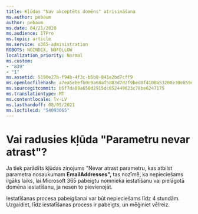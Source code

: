 ```yaml
---
title: Kļūdas "Nav akceptēts domēns" atrisināšana
ms.author: pebaum
author: pebaum
ms.date: 04/21/2020
ms.audience: ITPro
ms.topic: article
ms.service: o365-administration
ROBOTS: NOINDEX, NOFOLLOW
localization_priority: Normal
ms.custom:
- "839"
- "1"
ms.assetid: 5190e27b-f94b-4f3c-b5b8-841e2bd7cff9
ms.openlocfilehash: a7ea5ebefb0c9a68af5883d7d2f9bed0f4100a53200e30e859d6f90ee519779f
ms.sourcegitcommit: b5f7da89a650d2915dc652449623c78be6247175
ms.translationtype: MT
ms.contentlocale: lv-LV
ms.lasthandoff: 08/05/2021
ms.locfileid: "54093065"
---
```

# <a name="got-a-parameter-cannot-be-found-error"></a>Vai radusies kļūda "Parametru nevar atrast"?

Ja tiek parādīts kļūdas ziņojums "Nevar atrast parametru, kas atbilst parametra nosaukumam **EmailAddresses",** tas nozīmē, ka nepieciešams ilgāks laiks, lai Microsoft 365 pabeigtu nomnieka iestatīšanu vai pielāgotā domēna iestatīšanu, ja nesen to pievienojāt.
  
Iestatīšanas procesa pabeigšanai var būt nepieciešams līdz 4 stundām. Uzgaidiet, līdz iestatīšanas process ir pabeigts, un mēģiniet vēlreiz.
  